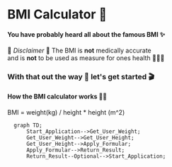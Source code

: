 # BMI Calculator 🧮

#### You have probably heard all about the famous BMI ✨
🚨 *_Disclaimer_* 🚨 The BMI is **not** medically accurate   
and is **not** to be used as measure for ones health 👨🏻‍⚕️

### With that out the way 🚪 let's get started 🎬

#### How the BMI calculator works 💪🏼
BMI = weight(kg) / height * height (m^2)



```mermaid
  graph TD;
      Start_Application-->Get_User_Weight;
      Get_User_Weight-->Get_User_Height;
      Get_User_Height-->Apply_Formular;
      Apply_Formular-->Return_Result;
      Return_Result--Optional-->Start_Application;
      
```

